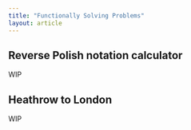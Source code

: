 ```yaml
---
title: "Functionally Solving Problems"
layout: article
---
```




## Reverse Polish notation calculator

WIP



## Heathrow to London

WIP


